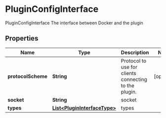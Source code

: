 

# PluginConfigInterface

PluginConfigInterface The interface between Docker and the plugin

## Properties

Name | Type | Description | Notes
------------ | ------------- | ------------- | -------------
**protocolScheme** | **String** | Protocol to use for clients connecting to the plugin. |  [optional]
**socket** | **String** | socket | 
**types** | [**List&lt;PluginInterfaceType&gt;**](PluginInterfaceType.md) | types | 



